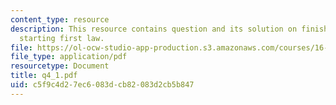 ```yaml
---
content_type: resource
description: This resource contains question and its solution on finishing state changes,
  starting first law.
file: https://ol-ocw-studio-app-production.s3.amazonaws.com/courses/16-01-unified-engineering-i-ii-iii-iv-fall-2005-spring-2006/c5f9c4d27ec6083dcb82083d2cb5b847_q4_1.pdf
file_type: application/pdf
resourcetype: Document
title: q4_1.pdf
uid: c5f9c4d2-7ec6-083d-cb82-083d2cb5b847
---
```

